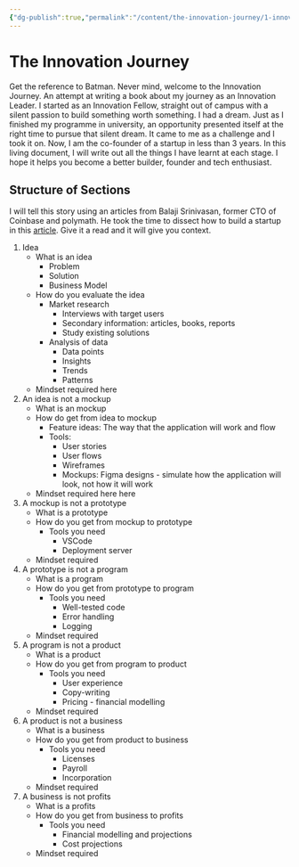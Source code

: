 ```yaml
---
{"dg-publish":true,"permalink":"/content/the-innovation-journey/1-innovation-begins/","noteIcon":""}
---
```


# The Innovation Journey

Get the reference to Batman. Never mind, welcome to the Innovation Journey. An attempt at writing a book about my journey as an Innovation Leader. I started as an Innovation Fellow, straight out of campus with a silent passion to build something worth something. I had a dream. Just as I finished my programme in university, an opportunity presented itself at the right time to pursue that silent dream. It came to me as a challenge and I took it on. Now, I am the co-founder of a startup in less than 3 years. In this living document, I will write out all the things I have learnt at each stage. I hope it helps you become a better builder, founder and tech enthusiast.

## Structure of Sections

I will tell this story using an articles from Balaji Srinivasan, former CTO of Coinbase and polymath. He took the time to dissect how to build a startup in this [article](https://spark-public.s3.amazonaws.com/startup/lecture_slides/lecture5-market-wireframing-design.pdf). Give it a read and it will give you context. 

1. Idea
	- What is an idea
		- Problem
		- Solution
		- Business Model
	- How do you evaluate the idea
		- Market research
			- Interviews with target   users
			- Secondary information: articles, books, reports
			- Study existing solutions
		- Analysis of data
			- Data points
			- Insights
			- Trends
			- Patterns
	- Mindset required here
2. An idea is not a mockup
	- What is an mockup
	- How do get from idea to mockup
		- Feature ideas: The way that the application will work and flow
		- Tools:
			- User stories
			- User flows
			- Wireframes
			- Mockups: Figma designs - simulate how the application will look, not how it will work
	- Mindset required here here
3. A mockup is not a prototype
	- What is a prototype
	- How do you get from mockup to prototype
		- Tools you need
			- VSCode
			- Deployment server
	- Mindset required
4. A prototype is not a program
	- What is a program
	- How do you get from prototype to program
		- Tools you need
			- Well-tested code
			- Error handling
			- Logging
	- Mindset required
6. A program is not a product
	- What is a product
	- How do you get from program to product
		- Tools you need
			- User experience
			- Copy-writing
			- Pricing - financial modelling
	- Mindset required
7. A product is not a business
	- What is a business
	- How do you get from product to business
		- Tools you need
			- Licenses
			- Payroll
			- Incorporation
	- Mindset required
8. A business is not profits
	- What is a profits
	- How do you get from business to profits
		- Tools you need
			- Financial modelling and projections
			- Cost projections
	- Mindset required